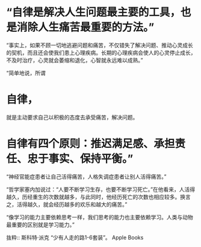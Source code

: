 # “自律是解决人生问题最主要的工具，也是消除人生痛苦最重要的方法。”

“事实上，如果不顾一切地逃避问题和痛苦，不仅错失了解决问题、推动心灵成长的契机，而且还会使我们患上心理疾病。长期的心理疾病会使人的心灵停止成长，不及时治疗，心灵就会萎缩和退化，心智就永远难以成熟。”

“简单地说，所谓
# 自律，
就是主动要求自己以积极的态度去承受痛苦，解决问题。

# 自律有四个原则：推迟满足感、承担责任、忠于事实、保持平衡。”



“神经官能症患者让自己活得痛苦，人格失调症患者让别人活得痛苦。”

“哲学家塞内加说过：“人要不断学习生存，也要不断学习死亡。”在他看来，人活得越久，历经重生的次数就越多，与此同时，他经历死亡的次数也相应较多。换言之，活得越久，就会经历越多的欢乐和越大的痛苦。”

“像学习的能力主要依赖思考一样，我们思考的能力也主要依赖学习。人类与动物最重要的区别就是学习能力。”

抜粋:: 斯科特·派克  “少有人走的路1-6套装”。 Apple Books  
